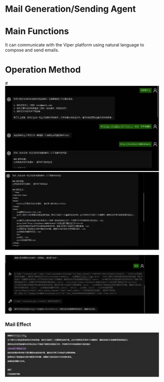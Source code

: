 # Mail Generation/Sending Agent

# Main Functions
It can communicate with the Viper platform using natural language to compose and send emails.

# Operation Method
#![](img\AI_Agent_Phishing_LangGraph_Mail\1.webp)
![](img\AI_Agent_Phishing_LangGraph_Mail\2.webp)

![](img\AI_Agent_Phishing_LangGraph_Mail\3.webp)

### Mail Effect
![](img\AI_Agent_Phishing_LangGraph_Mail\4.webp)
